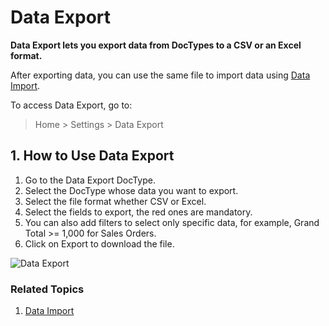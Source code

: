 
# Data Export



**Data Export lets you export data from DocTypes to a CSV or an Excel format.**


After exporting data, you can use the same file to import data using [Data Import](/docs/en/setting-up/data/data-import).


To access Data Export, go to:



> 
> Home > Settings > Data Export
> 
> 
> 


## 1. How to Use Data Export


1. Go to the Data Export DocType.
2. Select the DocType whose data you want to export.
3. Select the file format whether CSV or Excel.
4. Select the fields to export, the red ones are mandatory.
5. You can also add filters to select only specific data, for example, Grand Total >= 1,000 for Sales Orders.
6. Click on Export to download the file.


![Data Export](/files/data-export.png)


### Related Topics


1. [Data Import](/docs/en/setting-up/data/data-import)




